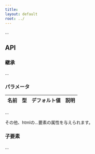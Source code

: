 ```yaml
---
title: 
layout: default
root: ../
---
```


<script src="dist/index.js"></script>

...


<div id="app11"></div>
<script>
hyperapp.app({haw:haw.state}, {haw:haw.actions}, app.view11, document.getElementById('app11'));
</script>


API
--------

### 継承

...

### パラメータ

| 名前 | 型 | デフォルト値 | 説明 |
| ---- | -- | ----------- | ---- |
...

その他、htmlの...要素の属性を与えられます。

### 子要素

...